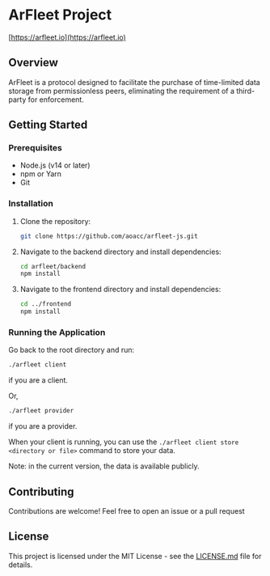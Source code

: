 # ArFleet Project

<!-- ![ArFleet Logo](https://docs.arfleet.io/img/logo.svg) -->


[https://arfleet.io](https://arfleet.io)


## Overview

ArFleet is a protocol designed to facilitate the purchase of time-limited data storage from permissionless peers, eliminating the requirement of a third-party for enforcement.

## Getting Started

### Prerequisites

- Node.js (v14 or later)
- npm or Yarn
- Git

### Installation

1. Clone the repository:
   ```bash
   git clone https://github.com/aoacc/arfleet-js.git
   ```
2. Navigate to the backend directory and install dependencies:
   ```bash
   cd arfleet/backend
   npm install
   ```
3. Navigate to the frontend directory and install dependencies:
   ```bash
   cd ../frontend
   npm install
   ```

### Running the Application

Go back to the root directory and run:

```bash
./arfleet client
```

if you are a client.

Or,

```bash
./arfleet provider
```

if you are a provider.

When your client is running, you can use the `./arfleet client store <directory or file>` command to store your data.

Note: in the current version, the data is available publicly.

## Contributing

Contributions are welcome! Feel free to open an issue or a pull request

## License

This project is licensed under the MIT License - see the [LICENSE.md](LICENSE.md) file for details.
